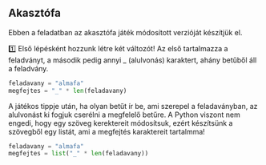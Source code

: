 ## Akasztófa

Ebben a feladatban az akasztófa játék módosított verzióját készítjük el.

1️⃣ Első lépésként hozzunk létre két változót! Az első tartalmazza a feladványt, a második pedig annyi _ (alulvonás) karaktert, ahány betűből áll a feladvány.

```python
feladavany = "almafa"
megfejtes = "_" * len(feladavany)
```

A játékos tippje után, ha olyan betűt ír be, ami szerepel a feladaványban, az alulvonást ki fogjuk cserélni a megfelelő betűre. A Python viszont nem engedi, hogy egy szöveg kerektereit módosítsuk, ezért készítsünk a szövegből egy listát, ami a megfejtés karaktereit tartalmma!

```python
feladavany = "almafa"
megfejtes = list("_" * len(feladavany))
```
